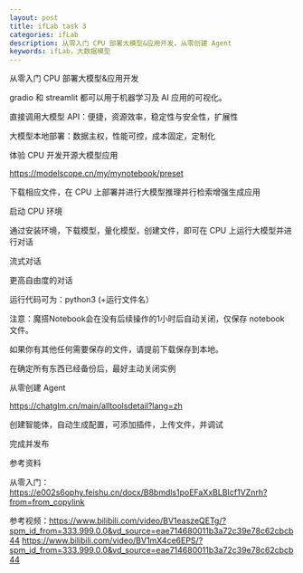```yaml
---
layout: post
title: ifLab task 3
categories: ifLab
description: 从零入门 CPU 部署大模型&应用开发，从零创建 Agent
keywords: ifLab，大数据模型
---
```

从零入门 CPU 部署大模型&应用开发

gradio 和 streamlit 都可以用于机器学习及 AI 应用的可视化。

直接调用大模型 API：便捷，资源效率，稳定性与安全性，扩展性

大模型本地部署：数据主权，性能可控，成本固定，定制化

体验 CPU 开发开源大模型应用

 https://modelscope.cn/my/mynotebook/preset

 下载相应文件，在 CPU 上部署并进行大模型推理并行检索增强生成应用

 启动 CPU 环境

 通过安装环境，下载模型，量化模型，创建文件，即可在 CPU 上运行大模型并进行对话

 流式对话

 更高自由度的对话

运行代码可为：python3 (+运行文件名）

注意：魔搭Notebook会在没有后续操作的1小时后自动关闭，仅保存 notebook 文件。

如果你有其他任何需要保存的文件，请提前下载保存到本地。

在确定所有东西已经备份后，最好主动关闭实例

从零创建 Agent

https://chatglm.cn/main/alltoolsdetail?lang=zh

 创建智能体，自动生成配置，可添加插件，上传文件，并调试

 完成并发布

参考资料

从零入门：https://e002s6ophy.feishu.cn/docx/B8bmdls1poEFaXxBLBIcf1VZnrh?from=from_copylink

参考视频：https://www.bilibili.com/video/BV1easzeQETg/?spm_id_from=333.999.0.0&vd_source=eae714680011b3a72c39e78c62cbcb44
         https://www.bilibili.com/video/BV1mX4ce6EPS/?spm_id_from=333.999.0.0&vd_source=eae714680011b3a72c39e78c62cbcb44
         
